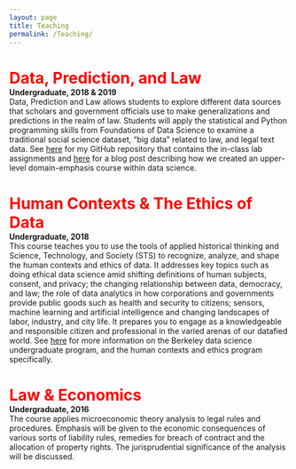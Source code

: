 ```yaml
---
layout: page
title: Teaching
permalink: /Teaching/
---
```


<h1 style="color:red; margin-bottom:0px">Data, Prediction, and Law</h1>
<p style = "margin-top: 0px"><b>Undergraduate, 2018 & 2019</b>
	<br>
	Data, Prediction and Law allows students to explore different data sources that scholars and government officials use to make generalizations and predictions in the realm of law. Students will apply the statistical and Python programming skills from Foundations of Data Science to examine a traditional social science dataset, “big data” related to law, and legal text data. See <a href = "https://github.com/Akesari12/LS123_Data_Prediction_Law_Spring-2019/tree/master/labs">here</a> for my GitHub repository that contains the in-class lab assignments and <a href = "https://dlab.berkeley.edu/blog/integrating-law-data-science-teaching">here</a> for a blog post describing how we created an upper-level domain-emphasis course within data science.</p>

<h1 style="color:red; margin-bottom:0px">Human Contexts & The Ethics of Data</h1>
<p style = "margin-top: 0px"><b>Undergraduate, 2018</b>
	<br>
	This course teaches you to use the tools of applied historical thinking and Science, Technology, and Society (STS) to recognize, analyze, and shape the human contexts and ethics of data. It addresses key topics such as doing ethical data science amid shifting definitions of human subjects, consent, and privacy; the changing relationship between data, democracy, and law; the role of data analytics in how corporations and governments provide public goods such as health and security to citizens; sensors, machine learning and artificial intelligence and changing landscapes of labor, industry, and city life.  It prepares you to engage as a knowledgeable and responsible citizen and professional in the varied arenas of our datafied world. See <a href = "https://data.berkeley.edu/degrees/human-contexts-and-ethics">here</a> for more information on the Berkeley data science undergraduate program, and the human contexts and ethics program specifically.</p>

<h1 style="color:red; margin-bottom:0px">Law & Economics</h1>
<p style = "margin-top: 0px"><b>Undergraduate, 2016</b>
	<br>
	The course applies microeconomic theory analysis to legal rules and procedures. Emphasis will be given to the economic consequences of various sorts of liability rules, remedies for breach of contract and the allocation of property rights. The jurisprudential significance of the analysis will be discussed.</p>
